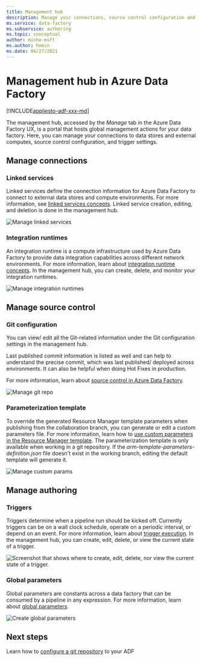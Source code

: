 ```yaml
---
title: Management hub
description: Manage your connections, source control configuration and global authoring properties in the Azure Data Factory management hub
ms.service: data-factory
ms.subservice: authoring
ms.topic: conceptual
author: minhe-msft
ms.author: hemin
ms.date: 04/27/2021
---
```


# Management hub in Azure Data Factory

[!INCLUDE[appliesto-adf-xxx-md](includes/appliesto-adf-xxx-md.md)]

The management hub, accessed by the *Manage* tab in the Azure Data Factory UX, is a portal that hosts global management actions for your data factory. Here, you can manage your connections to data stores and external computes, source control configuration, and trigger settings.

## Manage connections

### Linked services

Linked services define the connection information for Azure Data Factory to connect to external data stores and compute environments. For more information, see [linked services concepts](concepts-linked-services.md). Linked service creation, editing, and deletion is done in the management hub.

![Manage linked services](media/author-management-hub/management-hub-linked-services.png)

### Integration runtimes

An integration runtime is a compute infrastructure used by Azure Data Factory to provide data integration capabilities across different network environments. For more information, learn about [integration runtime concepts](concepts-integration-runtime.md). In the management hub, you can create, delete, and monitor your integration runtimes.

![Manage integration runtimes](media/author-management-hub/management-hub-integration-runtime.png)

## Manage source control

### Git configuration

You can view/ edit all the Git-related information under the Git configuration settings in the management hub. 

Last published commit information is listed as well and can help to understand the precise commit, which was last published/ deployed across environments. It can also be helpful when doing Hot Fixes in production.

For more information, learn about [source control in Azure Data Factory](source-control.md).

![Manage git repo](media/author-management-hub/management-hub-git.png)

### Parameterization template

To override the generated Resource Manager template parameters when publishing from the collaboration branch, you can generate or edit a custom parameters file. For more information, learn how to [use custom parameters in the Resource Manager template](continuous-integration-deployment.md#use-custom-parameters-with-the-resource-manager-template). The parameterization template is only available when working in a git repository. If the *arm-template-parameters-definition.json* file doesn't exist in the working branch, editing the default template will generate it.

![Manage custom params](media/author-management-hub/management-hub-custom-parameters.png)

## Manage authoring

### Triggers

Triggers determine when a pipeline run should be kicked off. Currently triggers can be on a wall clock schedule, operate on a periodic interval, or depend on an event. For more information, learn about [trigger execution](concepts-pipeline-execution-triggers.md#trigger-execution). In the management hub, you can create, edit, delete, or view the current state of a trigger.

![Screenshot that shows where to create, edit, delete, nor view the current state of a trigger.](media/author-management-hub/management-hub-triggers.png)

### Global parameters

Global parameters are constants across a data factory that can be consumed by a pipeline in any expression. For more information, learn about [global parameters](author-global-parameters.md).

![Create global parameters](media/author-global-parameters/create-global-parameter-3.png)

## Next steps

Learn how to [configure a git repository](source-control.md) to your ADF


